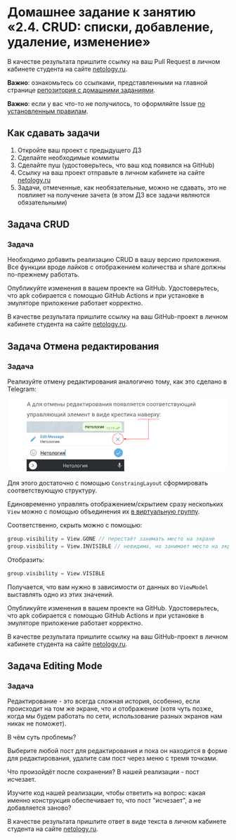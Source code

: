 # Домашнее задание к занятию «2.4. CRUD: списки, добавление, удаление, изменение»

В качестве результата пришлите ссылку на ваш Pull Request в личном кабинете студента на сайте [netology.ru](https://netology.ru).

**Важно**: ознакомьтесь со ссылками, представленными на главной странице [репозитория с домашними заданиями](../README.md).

**Важно**: если у вас что-то не получилось, то оформляйте Issue [по установленным правилам](../report-requirements.md).

## Как сдавать задачи

1. Откройте ваш проект с предыдущего ДЗ
1. Сделайте необходимые коммиты
1. Сделайте пуш (удостоверьтесь, что ваш код появился на GitHub)
1. Ссылку на ваш проект отправьте в личном кабинете на сайте [netology.ru](https://netology.ru)
1. Задачи, отмеченные, как необязательные, можно не сдавать, это не повлияет на получение зачета (в этом ДЗ все задачи являются обязательными)

## Задача CRUD

### Задача

Необходимо добавить реализацию CRUD в вашу версию приложения. Все функции вроде лайков с отображением количества и share должны по-прежнему работать.

Опубликуйте изменения в вашем проекте на GitHub. Удостоверьтесь, что apk собирается с помощью GitHub Actions и при установке в эмуляторе приложение работает корректно.

В качестве результата пришлите ссылку на ваш GitHub-проект в личном кабинете студента на сайте [netology.ru](https://netology.ru).

## Задача Отмена редактирования

### Задача

Реализуйте отмену редактирования аналогично тому, как это сделано в Telegram:

![](pic/cancel.png)

Для этого достаточно с помощью `ConstraingLayout` сформировать соответствующую структуру.

Единовременно управлять отображением/скрытием сразу нескольких `View` можно с помощью объединения их [в виртуальную группу](https://developer.android.com/reference/androidx/constraintlayout/widget/Group).

Соответственно, скрыть можно с помощью:
```kotlin
group.visibility = View.GONE // перестаёт занимать место на экране
group.visibility = View.INVISIBLE // невидима, но занимает место на экране
```

Отобразить:
```kotlin
group.visibility = View.VISIBLE
```

Получается, что вам нужно в зависимости от данных во `ViewModel` выставлять одно из этих значений.

Опубликуйте изменения в вашем проекте на GitHub. Удостоверьтесь, что apk собирается с помощью GitHub Actions и при установке в эмуляторе приложение работает корректно.

В качестве результата пришлите ссылку на ваш GitHub-проект в личном кабинете студента на сайте [netology.ru](https://netology.ru).

## Задача Editing Mode

### Задача

Редактирование - это всегда сложная история, особенно, если происходит на том же экране, что и отображение (хотя чуть позже, когда мы будем работать по сети, использование разных экранов нам никак не поможет).

В чём суть проблемы?

Выберите любой пост для редактирования и пока он находится в форме для редактирования, удалите сам пост через меню с тремя точками.

Что произойдёт после сохранения? В нашей реализации - пост исчезает. 

Изучите код нашей реализации, чтобы ответить на вопрос: какая именно конструкция обеспечивает то, что пост "исчезает", а не добавляется заново?

В качестве результата пришлите ответ в виде текста в личном кабинете студента на сайте [netology.ru](https://netology.ru).
